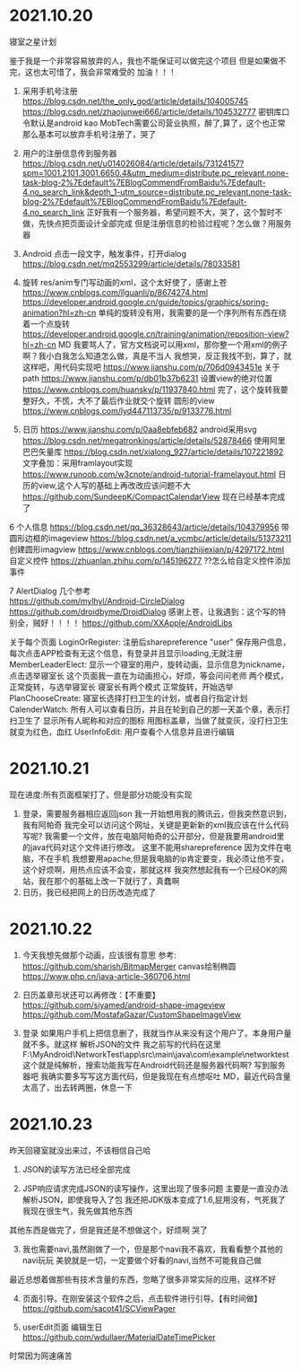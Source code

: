 # 2021.10.20

寝室之星计划

鉴于我是一个非常容易放弃的人，我也不能保证可以做完这个项目
但是如果做不完，这也太可惜了，我会非常难受的
加油！！！

1. 采用手机号注册
   https://blog.csdn.net/the_only_god/article/details/104005745
   https://blog.csdn.net/zhaojunwei666/article/details/104532777
   密钥库口令默认是android
   kao  MobTech需要公司营业执照，醉了,算了，这个也正常
   那么基本可以放弃手机号注册了，哭了
   
2. 用户的注册信息传到服务器
   https://blog.csdn.net/u014026084/article/details/73124157?spm=1001.2101.3001.6650.4&utm_medium=distribute.pc_relevant.none-task-blog-2%7Edefault%7EBlogCommendFromBaidu%7Edefault-4.no_search_link&depth_1-utm_source=distribute.pc_relevant.none-task-blog-2%7Edefault%7EBlogCommendFromBaidu%7Edefault-4.no_search_link
   正好我有一个服务器，希望问题不大，哭了，这个暂时不做，先快点把页面设计全部完成
   但是注册信息的检验过程呢？怎么做？用服务器
   
3. Android 
   点击一段文字，触发事件，打开dialog
   https://blog.csdn.net/mq2553299/article/details/78033581

4. 旋转
   res/anim专门写动画的xml，这个太好使了，感谢上苍
   https://www.cnblogs.com/llguanli/p/8674274.html
   https://developer.android.google.cn/guide/topics/graphics/spring-animation?hl=zh-cn
   单纯的旋转没有用，我需要的是一个序列所有东西在绕着一个点旋转
   https://developer.android.google.cn/training/animation/reposition-view?hl=zh-cn
   MD 我要骂人了，官方文档说可以用xml，那你整一个用xml的例子啊？我小白我怎么知道怎么做，真是不当人
   我想哭，反正我找不到，算了，就这样吧，用代码实现吧
   https://www.jianshu.com/p/706d0943451e
   关于path
   https://www.jianshu.com/p/db01b37b6231
   设置view的绝对位置
   https://www.cnblogs.com/huansky/p/11937840.html
   完了，这个旋转我要整好久，不慌，大不了最后作业就交个旋转
   圆形的view
   https://www.cnblogs.com/lyd447113735/p/9133776.html

5. 日历
   https://www.jianshu.com/p/0aa8ebfeb682
   android采用svg
   https://blog.csdn.net/megatronkings/article/details/52878466
   使用阿里巴巴矢量库
   https://blog.csdn.net/xialong_927/article/details/107221892
   文字叠加：采用framlayout实现
   https://www.runoob.com/w3cnote/android-tutorial-framelayout.html
   日历的view,这个人写的基础上再改改应该问题不大
   https://github.com/SundeepK/CompactCalendarView
   现在已经基本完成了   


6 个人信息
   https://blog.csdn.net/qq_36328643/article/details/104379956
   带圆形边框的imageview
   https://blog.csdn.net/a_ycmbc/article/details/51373211
   创建圆形imagview
   https://www.cnblogs.com/tianzhijiexian/p/4297172.html
   自定义控件
   https://zhuanlan.zhihu.com/p/145196277
   ??怎么给自定义控件添加事件

7 AlertDialog
   几个参考  
   https://github.com/mylhyl/Android-CircleDialog
   https://github.com/droidbyme/DroidDialog
   感谢上苍，让我遇到：这个写的特别全，贼好！！！！
   https://github.com/XXApple/AndroidLibs

关于每个页面
LoginOrRegister:
   注册后sharepreference "user" 保存用户信息，每次点击APP检查有无这个信息，有登录并且显示loading,无就注册
MemberLeaderElect:
   显示一个寝室的用户，旋转动画，显示信息为nickname，点击选举寝室长
   这个页面我一直在为动画担心，好烦，等会问问老师
   两个模式，正常旋转，与选举寝室长
   寝室长有两个模式 正常旋转，开始选举
PlanChooseCreate:
   寝室长选择打扫卫生的计划，或者自行指定计划
CalenderWatch:
   所有人可以查看日历，并且在轮到自己的那一天盖个章，表示打扫卫生了
   显示所有人昵称和对应的图标
   用图标盖章，当做了就变灰，没打扫卫生就变为红色，血红
UserInfoEdit:
   用户查看个人信息并且进行编辑

# 2021.10.21

现在进度:所有页面框架打了，但是部分功能没有实现
1. 登录，需要服务器相应返回json
   我一开始想用我的腾讯云，但我突然意识到，我有阿帕奇
   我完全可以访问这个网址，关键是更新新的xml我应该在什么代码写呢?
   我需要一个文件，放在电脑阿帕奇的公开部分，但是我要用android里的java代码对这个文件进行修改。
   这里不能用sharepreference 因为文件在电脑，不在手机
   我想要用apache,但是我电脑的ip肯定要变，我必须让他不变，这个好烦啊，用热点应该不会变，那就这样
   我突然想起我有一个已经OK的网站，我在那个的基础上改一下就行了，真蠢啊
2. 日历，我已经把网上的日历改造完成了

# 2021.10.22

1. 今天我想先做那个动画，应该很有意思
   参考:
   https://github.com/sharish/BitmapMerger
   canvas绘制椭圆
   https://www.php.cn/java-article-360706.html

2. 日历盖章形状还可以再修改：【不重要】
   https://github.com/siyamed/android-shape-imageview
   https://github.com/MostafaGazar/CustomShapeImageView

3. 登录
   如果用户手机上把信息删了，我就当作从来没有这个用户了。本身用户量就不多。就这样
   解析JSON的文件
   我之前写的代码在这里
   F:\MyAndroid\NetworkTest\app\src\main\java\com\example\networktest
   这个就是纯解析，搜索功能我写在Android代码还是服务器代码啊?
   写到服务器吧
   我确实要多写写这方面代码，但是我现在有点想呕吐
   MD，最近代码含量太高了，出去转两圈，休息一下
   
# 2021.10.23

昨天回寝室就没出来过，不该相信自己哈

1. JSON的读写方法已经全部完成

2. JSP响应请求完成JSON的读写操作，这里出现了很多问题
   主要是一直没办法解析JSON，即使我导入了包
   我还把JDK版本变成了1.6,屁用没有，气死我了
   我现在很生气，我先做其他东西
   
其他东西是做完了，但是我还是不想做这个，好烦啊
哭了

3. 我也需要navi,虽然刚做了一个，但是那个navi我不喜欢，我看看整个其他的navi玩玩
   美貌就是一切，一定要做个好看的navi,当然不可能我自己做
   
最近总想着做那些有技术含量的东西，忽略了很多非常实际的应用，这样不好

4. 页面引导。在刚安装这个软件之后，点击软件进行引导。【有时间做】
   https://github.com/sacot41/SCViewPager
   
5. userEdit页面
   编辑生日
   https://github.com/wdullaer/MaterialDateTimePicker

时常因为网速痛苦

